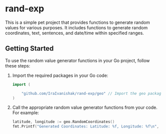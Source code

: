 # rand-exp

This is a simple pet project that provides functions to generate random values for various purposes. 
It includes functions to generate random coordinates, text, sentences, and date/time within specified ranges.

## Getting Started

To use the random value generator functions in your Go project, follow these steps:

1. Import the required packages in your Go code:
   ```go
   import (

       "github.com/IraIvanishak/rand-exp/geo" // Import the geo package if needed
   )
2. Call the appropriate random value generator functions from your code. For example:
   ```go
   latitude, longitude := geo.RandomCoordinates()
   fmt.Printf("Generated Coordinates: Latitude: %f, Longitude: %f\n", latitude, longitude)
